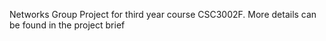Networks Group Project for third year course CSC3002F.
More details can be found in the project brief
